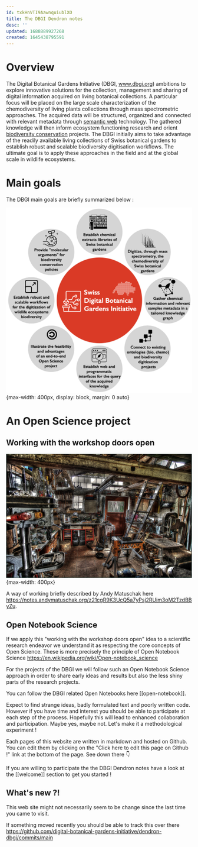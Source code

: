 ```yaml
---
id: txkHnVTI9AawnquiublXO
title: The DBGI Dendron notes
desc: ''
updated: 1688889927268
created: 1645438795591
---
```


# Overview

The Digital Botanical Gardens Initiative (DBGI, www.dbgi.org) ambitions to explore innovative solutions for the collection, management and sharing of digital information acquired on living botanical collections. A particular focus will be placed on the large scale characterization of the chemodiversity of living plants collections through mass spectrometric approaches. The acquired data will be structured, organized and connected with relevant metadata through [semantic web](https://en.wikipedia.org/wiki/Semantic_Web) technology. The gathered knowledge will then inform ecosystem functioning research and orient [biodiversity conservation](https://en.wikipedia.org/wiki/Conservation_biology) projects. The DBGI initially aims to take advantage of the readily available living collections of Swiss botanical gardens to establish robust and scalable biodiversity digitisation workflows. The ultimate goal is to apply these approaches in the field and at the global scale in wildlife ecosystems. 

# Main goals

The DBGI main goals are briefly summarized below :

![](/assets/images/2022-06-18-17-13-23.png){max-width: 400px, display: block, margin: 0 auto}

# An Open Science project


## Working with the workshop doors open

![](/assets/images/2022-06-18-17-47-56.png){max-width: 400px}

A way of working briefly described by Andy Matuschak here https://notes.andymatuschak.org/z21cgR9K3UcQ5a7yPsj2RUim3oM2TzdBByZu. 


## Open Notebook Science

If we apply this "working with the workshop doors open" idea to a scientific research endeavor we understand it as respecting the core concepts of Open Science. These is more precisely the principle of Open Notebook Science https://en.wikipedia.org/wiki/Open-notebook_science

For the projects of the DBGI we will follow such an Open Notebook Science approach in order to share early ideas and results but also the less shiny parts of the research projects. 

You can follow the DBGI related Open Notebooks here [[open-notebook]].

Expect to find strange ideas, badly formulated text and poorly written code. However if you have time and interest you should be able to participate at each step of the process. Hopefully this will lead to enhanced collaboration and participation. Maybe yes, maybe not. Let's make it a methodological experiment !

Each pages of this website are written in markdown and hosted on Github. You can edit them by clicking on the "Click here to edit this page on Github !" link at the bottom of the page. See down there 👇

If you are willing to participate the the DBGI Dendron notes have a look at the [[welcome]] section to get you started !


## What's new ?!

This web site might not necessarily seem to be change since the last time you came to visit.

If something moved recently you should be able to track this over there https://github.com/digital-botanical-gardens-initiative/dendron-dbgi/commits/main